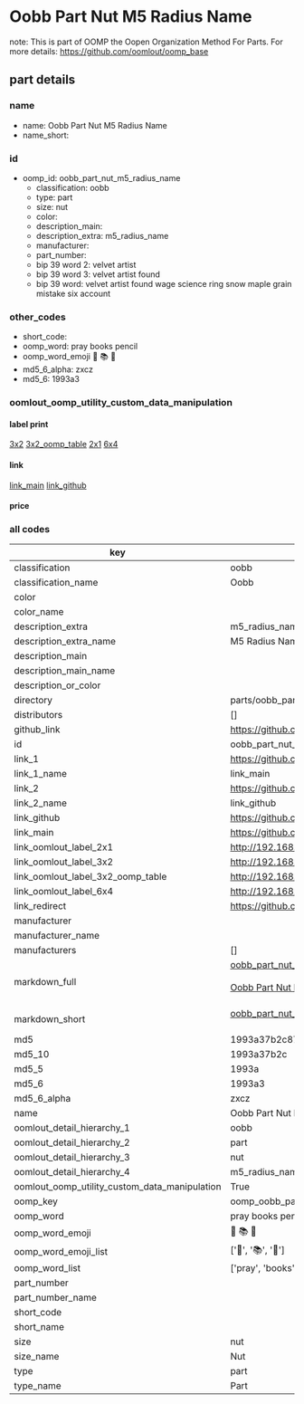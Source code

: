 # Oobb Part Nut M5 Radius Name  

note: This is part of OOMP the Oopen Organization Method For Parts. For more details: https://github.com/oomlout/oomp_base

##  part details
  







### name
* name: Oobb Part Nut M5 Radius Name
* name_short: 
### id
* oomp_id: oobb_part_nut_m5_radius_name
  * classification: oobb
  * type: part
  * size: nut
  * color: 
  * description_main: 
  * description_extra: m5_radius_name
  * manufacturer: 
  * part_number: 
  * bip 39 word 2: velvet artist
  * bip 39 word 3: velvet artist found
  * bip 39 word: velvet artist found wage science ring snow maple grain mistake six account

### other_codes
* short_code: 
* oomp_word: pray books pencil
* oomp_word_emoji :pray: :books: :pencil:
* md5_6_alpha: zxcz
* md5_6: 1993a3






### oomlout_oomp_utility_custom_data_manipulation
#### label print
[3x2](http://192.168.1.245:1112/?label=oomp%20zxcz)
[3x2_oomp_table](http://192.168.1.108:1112/?label=oomp%20zxcz)
[2x1](http://192.168.1.242:1112/?label=oomp%20zxcz)
[6x4](http://192.168.1.55:1112/?label=oomp%20zxcz)    

#### link

[link_main](https://github.com/oomlout/oomlout_oomp_version_1_messy/tree/main/parts/oobb_part_nut_m5_radius_name) [link_github](https://github.com/oomlout/oomlout_oomp_version_1_messy/tree/main/parts/oobb_part_nut_m5_radius_name)                             

#### price







### all codes 
| key | value |  
| --- | --- |  
| classification | oobb |  
| classification_name | Oobb |  
| color |  |  
| color_name |  |  
| description_extra | m5_radius_name |  
| description_extra_name | M5 Radius Name |  
| description_main |  |  
| description_main_name |  |  
| description_or_color |   |  
| directory | parts/oobb_part_nut_m5_radius_name |  
| distributors | [] |  
| github_link | https://github.com/oomlout/oomlout_oomp_part_src/tree/main/parts/oobb_part_nut_m5_radius_name |  
| id | oobb_part_nut_m5_radius_name |  
| link_1 | https://github.com/oomlout/oomlout_oomp_version_1_messy/tree/main/parts/oobb_part_nut_m5_radius_name |  
| link_1_name | link_main |  
| link_2 | https://github.com/oomlout/oomlout_oomp_version_1_messy/tree/main/parts/oobb_part_nut_m5_radius_name |  
| link_2_name | link_github |  
| link_github | https://github.com/oomlout/oomlout_oomp_version_1_messy/tree/main/parts/oobb_part_nut_m5_radius_name |  
| link_main | https://github.com/oomlout/oomlout_oomp_version_1_messy/tree/main/parts/oobb_part_nut_m5_radius_name |  
| link_oomlout_label_2x1 | http://192.168.1.242:1112/?label=oomp%20zxcz |  
| link_oomlout_label_3x2 | http://192.168.1.245:1112/?label=oomp%20zxcz |  
| link_oomlout_label_3x2_oomp_table | http://192.168.1.108:1112/?label=oomp%20zxcz |  
| link_oomlout_label_6x4 | http://192.168.1.55:1112/?label=oomp%20zxcz |  
| link_redirect | https://github.com/oomlout/oomlout_oomp_version_1_messy/tree/main/parts/oobb_part_nut_m5_radius_name |  
| manufacturer |  |  
| manufacturer_name |  |  
| manufacturers | [] |  
| markdown_full | [oobb_part_nut_m5_radius_name](none)<br>[](none)<br>[Oobb Part Nut M5 Radius Name](none)<br><br> |  
| markdown_short | [oobb_part_nut_m5_radius_name](none)<br><br> |  
| md5 | 1993a37b2c8799b2e8607f62b8434790 |  
| md5_10 | 1993a37b2c |  
| md5_5 | 1993a |  
| md5_6 | 1993a3 |  
| md5_6_alpha | zxcz |  
| name | Oobb Part Nut M5 Radius Name |  
| oomlout_detail_hierarchy_1 | oobb |  
| oomlout_detail_hierarchy_2 | part |  
| oomlout_detail_hierarchy_3 | nut |  
| oomlout_detail_hierarchy_4 | m5_radius_name |  
| oomlout_oomp_utility_custom_data_manipulation | True |  
| oomp_key | oomp_oobb_part_nut_m5_radius_name |  
| oomp_word | pray books pencil |  
| oomp_word_emoji | :pray: :books: :pencil: |  
| oomp_word_emoji_list | [':pray:', ':books:', ':pencil:'] |  
| oomp_word_list | ['pray', 'books', 'pencil'] |  
| part_number |  |  
| part_number_name |  |  
| short_code |  |  
| short_name |  |  
| size | nut |  
| size_name | Nut |  
| type | part |  
| type_name | Part |  

